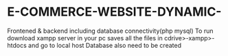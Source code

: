 # E-COMMERCE-WEBSITE-DYNAMIC-
Frontened &amp; backend including database connectivity(php mysql)
To run download xampp server in your pc saves all the files in cdrive>-xampp>-htdocs and go to local host
Database also need to be created
